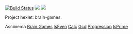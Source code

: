 [![Build Status](https://travis-ci.org/vasiliyantufev/project-lvl1-s470.svg?branch=master)](https://travis-ci.org/vasiliyantufev/project-lvl1-s470)
<a href="https://codeclimate.com/github/vasiliyantufev/project-lvl1-s470/maintainability"><img src="https://api.codeclimate.com/v1/badges/0822ca6214571e13dec8/maintainability" /></a>
<a href="https://codeclimate.com/github/vasiliyantufev/project-lvl1-s470/test_coverage"><img src="https://api.codeclimate.com/v1/badges/0822ca6214571e13dec8/test_coverage" /></a>

Project hexlet: brain-games

Asciinema
<a href="https://asciinema.org/a/hlYhbJG9T6cxQ4DUh0lnbcBnh">Brain Games</a>
<a href="https://asciinema.org/a/u19bADKXkRRlIy7Tfo3Kxl2yZ">IsEven</a>
<a href="https://asciinema.org/a/pkmqIIH01LtpWPov4ujuLrMqt">Calc</a>
<a href="https://asciinema.org/a/Z3aFWWg07uxT8O1yxPHqjPeqG">Gcd</a>
<a href="https://asciinema.org/a/d0kHnvwrKTW4h3ipc13x16Iyy">Progression</a>
<a href="https://asciinema.org/a/BgiD38ZwJSiLNPhZODI0fjTOx">IsPrime</a>